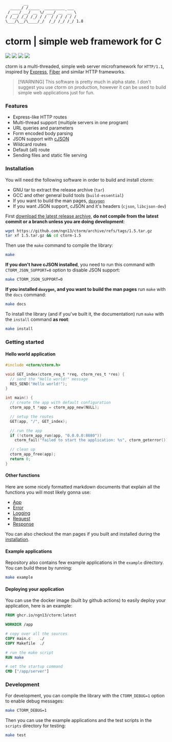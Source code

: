 ```
        __
  _____/ /_____  _________ ___
 / ___/ __/ __ \/ ___/ __ `__ \
/ /__/ /_/ /_/ / /  / / / / / /
\___/\__/\____/_/  /_/ /_/ /_/ 1.8

```

# ctorm | simple web framework for C

![](https://img.shields.io/github/actions/workflow/status/ngn13/ctorm/docker.yml)
![](https://img.shields.io/github/actions/workflow/status/ngn13/ctorm/test.yml?label=tests)
![](https://img.shields.io/github/v/tag/ngn13/ctorm?label=version)
![](https://img.shields.io/github/license/ngn13/ctorm)

ctorm is a multi-threaded, simple web server microframework for `HTTP/1.1`,
inspired by [Express](https://expressjs.com/),
[Fiber](https://github.com/gofiber/fiber) and similar HTTP frameworks.

> [!WARNING] This software is pretty much in alpha state. I don't suggest you
> use ctorm on production, however it can be used to build simple web
> applications just for fun.

### Features

- Express-like HTTP routes
- Multi-thread support (multiple servers in one program)
- URL queries and parameters
- Form encoded body parsing
- JSON support with [cJSON](https://github.com/DaveGamble/cJSON)
- Wildcard routes
- Default (all) route
- Sending files and static file serving

### Installation

You will need the following software in order to build and install ctorm:

- GNU tar to extract the release archive (`tar`)
- GCC and other general build tools (`build-essential`)
- If you want to build the man pages, [`doxygen`](https://www.doxygen.org/)
- If you want JSON support, cJSON and it's headers (`cjson`, `libcjson-dev`)

First
[download the latest release archive](https://github.com/ngn13/ctorm/tags), **do
not compile from the latest commit or a branch unless you are doing
development**:

```bash
wget https://github.com/ngn13/ctorm/archive/refs/tags/1.5.tar.gz
tar xf 1.5.tar.gz && cd ctorm-1.5
```

Then use the `make` command to compile the library:

```bash
make
```

**If you don't have cJSON installed**, you need to run this command with
`CTORM_JSON_SUPPORT=0` option to disable JSON support:

```bash
make CTORM_JSON_SUPPORT=0
```

**If you installed `doxygen`, and you want to build the man pages** run `make`
with the `docs` command:

```bash
make docs
```

To install the library (and if you've built it, the documentation) run `make`
with the `install` command **as root**:

```bash
make install
```

### Getting started

#### Hello world application

```c
#include <ctorm/ctorm.h>

void GET_index(ctorm_req_t *req, ctorm_res_t *res) {
  // send the "Hello world!" message
  RES_SEND("Hello world!");
}

int main() {
  // create the app with default configuration
  ctorm_app_t *app = ctorm_app_new(NULL);

  // setup the routes
  GET(app, "/", GET_index);

  // run the app
  if (!ctorm_app_run(app, "0.0.0.0:8080"))
    ctorm_fail("failed to start the application: %s", ctorm_geterror());

  // clean up
  ctorm_app_free(app);
  return 0;
}
```

#### Other functions

Here are some nicely formatted markdown documents that explain all the functions
you will most likely gonna use:

- [App](docs/app.md)
- [Error](docs/error.md)
- [Logging](docs/log.md)
- [Request](docs/req.md)
- [Response](docs/res.md)

You can also checkout the man pages if you built and installed during the
[installation](#installation).

#### Example applications

Repository also contains few example applications in the `example` directory.
You can build these by running:

```bash
make example
```

#### Deploying your application

You can use the docker image (built by github actions) to easily deploy your
application, here is an example:

```Dockerfile
FROM ghcr.io/ngn13/ctorm:latest

WORKDIR /app

# copy over all the sources
COPY main.c    ./
COPY Makefile  ./

# run the make script
RUN make

# set the startup command
CMD ["/app/server"]
```

### Development

For development, you can compile the library with the `CTORM_DEBUG=1` option to
enable debug messages:

```bash
make CTORM_DEBUG=1
```

Then you can use the example applications and the test scripts in the `scripts`
directory for testing:

```bash
make test
```

